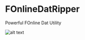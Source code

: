 # FOnlineDatRipper
Powerful FOnline Dat Utility

![alt text](https://i.postimg.cc/dVyWZHRP/FOnline-Dat-Ripper-Eternal-BETA1.png)
